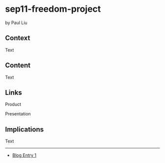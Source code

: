 # sep11-freedom-project
by Paul Liu

## Context
Text

## Content
Text

## Links

Product

Presentation

## Implications
Text

---

* [Blog Entry 1](entries/entry01.md)
